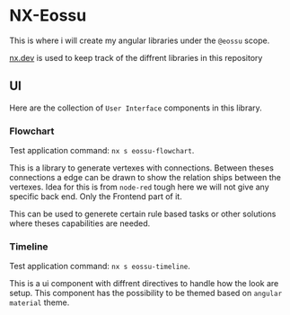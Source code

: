# NX-Eossu

This is where i will create my angular libraries under the `@eossu` scope.

[nx.dev](https://nx.dev) is used to keep track of the diffrent libraries in this repository


## UI

Here are the collection of `User Interface` components in this library.

### Flowchart

Test application command: `nx s eossu-flowchart`.

This is a library to generate vertexes with connections. Between theses connections a edge can be drawn
to show the relation ships between the vertexes. Idea for this is from `node-red` tough here we will not
give any specific back end. Only the Frontend part of it.

This can be used to generete certain rule based tasks or other solutions where theses capabilities are needed.

### Timeline

Test application command: `nx s eossu-timeline`.

This is a ui component with diffrent directives to handle how the look are setup. This component has the possibility to
be themed based on `angular material` theme.
